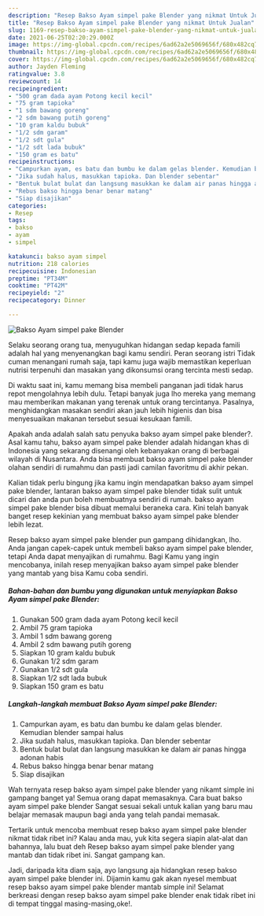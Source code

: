 ```yaml
---
description: "Resep Bakso Ayam simpel pake Blender yang nikmat Untuk Jualan"
title: "Resep Bakso Ayam simpel pake Blender yang nikmat Untuk Jualan"
slug: 1169-resep-bakso-ayam-simpel-pake-blender-yang-nikmat-untuk-jualan
date: 2021-06-25T02:20:29.000Z
image: https://img-global.cpcdn.com/recipes/6ad62a2e5069656f/680x482cq70/bakso-ayam-simpel-pake-blender-foto-resep-utama.jpg
thumbnail: https://img-global.cpcdn.com/recipes/6ad62a2e5069656f/680x482cq70/bakso-ayam-simpel-pake-blender-foto-resep-utama.jpg
cover: https://img-global.cpcdn.com/recipes/6ad62a2e5069656f/680x482cq70/bakso-ayam-simpel-pake-blender-foto-resep-utama.jpg
author: Jayden Fleming
ratingvalue: 3.8
reviewcount: 14
recipeingredient:
- "500 gram dada ayam Potong kecil kecil"
- "75 gram tapioka"
- "1 sdm bawang goreng"
- "2 sdm bawang putih goreng"
- "10 gram kaldu bubuk"
- "1/2 sdm garam"
- "1/2 sdt gula"
- "1/2 sdt lada bubuk"
- "150 gram es batu"
recipeinstructions:
- "Campurkan ayam, es batu dan bumbu ke dalam gelas blender. Kemudian blender sampai halus"
- "Jika sudah halus, masukkan tapioka. Dan blender sebentar"
- "Bentuk bulat bulat dan langsung masukkan ke dalam air panas hingga adonan habis"
- "Rebus bakso hingga benar benar matang"
- "Siap disajikan"
categories:
- Resep
tags:
- bakso
- ayam
- simpel

katakunci: bakso ayam simpel 
nutrition: 218 calories
recipecuisine: Indonesian
preptime: "PT34M"
cooktime: "PT42M"
recipeyield: "2"
recipecategory: Dinner

---
```



![Bakso Ayam simpel pake Blender](https://img-global.cpcdn.com/recipes/6ad62a2e5069656f/680x482cq70/bakso-ayam-simpel-pake-blender-foto-resep-utama.jpg)

Selaku seorang orang tua, menyuguhkan hidangan sedap kepada famili adalah hal yang menyenangkan bagi kamu sendiri. Peran seorang istri Tidak cuman menangani rumah saja, tapi kamu juga wajib memastikan keperluan nutrisi terpenuhi dan masakan yang dikonsumsi orang tercinta mesti sedap.

Di waktu  saat ini, kamu memang bisa membeli panganan jadi tidak harus repot mengolahnya lebih dulu. Tetapi banyak juga lho mereka yang memang mau memberikan makanan yang terenak untuk orang tercintanya. Pasalnya, menghidangkan masakan sendiri akan jauh lebih higienis dan bisa menyesuaikan makanan tersebut sesuai kesukaan famili. 



Apakah anda adalah salah satu penyuka bakso ayam simpel pake blender?. Asal kamu tahu, bakso ayam simpel pake blender adalah hidangan khas di Indonesia yang sekarang disenangi oleh kebanyakan orang di berbagai wilayah di Nusantara. Anda bisa membuat bakso ayam simpel pake blender olahan sendiri di rumahmu dan pasti jadi camilan favoritmu di akhir pekan.

Kalian tidak perlu bingung jika kamu ingin mendapatkan bakso ayam simpel pake blender, lantaran bakso ayam simpel pake blender tidak sulit untuk dicari dan anda pun boleh membuatnya sendiri di rumah. bakso ayam simpel pake blender bisa dibuat memalui beraneka cara. Kini telah banyak banget resep kekinian yang membuat bakso ayam simpel pake blender lebih lezat.

Resep bakso ayam simpel pake blender pun gampang dihidangkan, lho. Anda jangan capek-capek untuk membeli bakso ayam simpel pake blender, tetapi Anda dapat menyajikan di rumahmu. Bagi Kamu yang ingin mencobanya, inilah resep menyajikan bakso ayam simpel pake blender yang mantab yang bisa Kamu coba sendiri.

<!--inarticleads1-->

##### Bahan-bahan dan bumbu yang digunakan untuk menyiapkan Bakso Ayam simpel pake Blender:

1. Gunakan 500 gram dada ayam Potong kecil kecil
1. Ambil 75 gram tapioka
1. Ambil 1 sdm bawang goreng
1. Ambil 2 sdm bawang putih goreng
1. Siapkan 10 gram kaldu bubuk
1. Gunakan 1/2 sdm garam
1. Gunakan 1/2 sdt gula
1. Siapkan 1/2 sdt lada bubuk
1. Siapkan 150 gram es batu




<!--inarticleads2-->

##### Langkah-langkah membuat Bakso Ayam simpel pake Blender:

1. Campurkan ayam, es batu dan bumbu ke dalam gelas blender. Kemudian blender sampai halus
1. Jika sudah halus, masukkan tapioka. Dan blender sebentar
1. Bentuk bulat bulat dan langsung masukkan ke dalam air panas hingga adonan habis
1. Rebus bakso hingga benar benar matang
1. Siap disajikan




Wah ternyata resep bakso ayam simpel pake blender yang nikamt simple ini gampang banget ya! Semua orang dapat memasaknya. Cara buat bakso ayam simpel pake blender Sangat sesuai sekali untuk kalian yang baru mau belajar memasak maupun bagi anda yang telah pandai memasak.

Tertarik untuk mencoba membuat resep bakso ayam simpel pake blender nikmat tidak ribet ini? Kalau anda mau, yuk kita segera siapin alat-alat dan bahannya, lalu buat deh Resep bakso ayam simpel pake blender yang mantab dan tidak ribet ini. Sangat gampang kan. 

Jadi, daripada kita diam saja, ayo langsung aja hidangkan resep bakso ayam simpel pake blender ini. Dijamin kamu gak akan nyesel membuat resep bakso ayam simpel pake blender mantab simple ini! Selamat berkreasi dengan resep bakso ayam simpel pake blender enak tidak ribet ini di tempat tinggal masing-masing,oke!.

